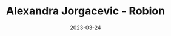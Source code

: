 ---
title: Alexandra Jorgacevic - Robion
date: 2023-03-24
description: Description à compléter.
featured_image: /assets/img/testimonials/alexandra-jorgacevic/01.jpeg
testimonial:
    buyer: Alexandra Jorgacevic
    project_type: achat
    city: Robion
    comment: Je suis totalement satisfaite du travail de Frederique Lodola. Je ne pouvais espérer meilleur accompagnement dans ma recherche. Frederique est extrêmement précise, investie, disponible et a parfaitement compris mon projet. De plus, j'ai énormément apprécié l'aspect humain lors de mes différents échanges  Frédérique. Une expérience positive à 100%.
    answer:
    platform: Google My Business
    link: https://g.co/kgs/WzE9KWh
images:
    - url: /assets/img/testimonials/alexandra-jorgacevic/01.jpeg
    - url: /assets/img/testimonials/alexandra-jorgacevic/02.jpeg
    - url: /assets/img/testimonials/alexandra-jorgacevic/03.jpeg
    - url: /assets/img/testimonials/alexandra-jorgacevic/04.jpeg
---